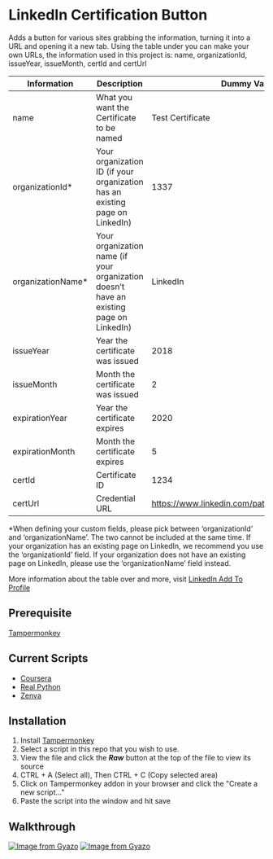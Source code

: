 # LinkedIn Certification Button

Adds a button for various sites grabbing the information, turning it into a URL and opening it a new tab.
Using the table under you can make your own URLs, the information used in this project is:
name, organizationId, issueYear, issueMonth, certId and certUrl

| **Information** |  **Description**|	**Dummy Value** |
|--|--|--|
| name | What you want the Certificate to be named | Test Certificate |  
|organizationId*|Your organization ID (if your organization has an existing page on LinkedIn)|1337|
| organizationName* | Your organization name (if your organization doesn’t have an existing page on LinkedIn) | LinkedIn |  
| issueYear | Year the certificate was issued | 2018 |  
| issueMonth | Month the certificate was issued | 2 |  
| expirationYear | Year the certificate expires | 2020 |  
| expirationMonth | Month the certificate expires | 5 |  
| certId | Certificate ID | 1234 |  
| certUrl | Credential URL | https://www.linkedin.com/path/to/certificate/1234 |  

 *When defining your custom fields, please pick between ‘organizationId’ and ‘organizationName’. The two cannot be included at the same time. If your organization has an existing page on LinkedIn, we recommend you use the ‘organizationId’ field. If your organization does not have an existing page on LinkedIn, please use the ‘organizationName’ field instead.

More information about the table over and more, visit [LinkedIn Add To Profile](https://addtoprofile.linkedin.com/)


## Prerequisite

[Tampermonkey](https://www.tampermonkey.net/)

## Current Scripts
- [Coursera](https://github.com/MrPrecise/Linkedin-Certification-Button/blob/main/Scripts/Coursera.js)
- [Real Python](https://github.com/MrPrecise/Linkedin-Certification-Button/blob/main/Scripts/Real-Python.js)
- [Zenva](https://github.com/MrPrecise/Linkedin-Certification-Button/blob/main/Scripts/Zenva.js)

## Installation

1.  Install  [Tampermonkey](https://tampermonkey.net/)
2.  Select a script in this repo that you wish to use. 
3. View the file and click the ***Raw*** button at the top of the file to view its source
4.  CTRL + A (Select all), Then CTRL + C (Copy selected area)
5.  Click on Tampermonkey addon in your browser and click the "Create a new script..."
6.  Paste the script into the window and hit save

## Walkthrough
[![Image from Gyazo](https://i.gyazo.com/656cb0bf432f7f9446dc2b5da8c0d3c5.gif)](https://gyazo.com/656cb0bf432f7f9446dc2b5da8c0d3c5)
[![Image from Gyazo](https://i.gyazo.com/4efa7ca1f24b9fe4c5f34dd7df645038.gif)](https://gyazo.com/4efa7ca1f24b9fe4c5f34dd7df645038)
